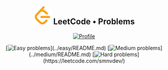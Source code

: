 <h2 align="center">
    <img alt="LeetCode logo" src="assets/leetcode.svg" />
    LeetCode • Problems
</h2>

<div align="center">

[![Profile](https://img.shields.io/badge/leetcode.com-smnvdev-f79f1b.svg?logo=leetcode)](https://leetcode.com/smnvdev/)
</div>

<div align="center">

[![Easy problems](https://img.shields.io/badge/Easy-2_/_579-00b8a3.svg?labelColor=rgba(45,181,93,0.15))](../easy/README.md)
[![Medium problems](https://img.shields.io/badge/Medium-0_/_1229-ffc01e.svg?labelColor=rgba(255,160,30,.15))](../medium/README.md)
[![Hard problems](https://img.shields.io/badge/Hard-0_/_504-ef4743.svg?labelColor=rgba(239,71,67,.25))](https://leetcode.com/smnvdev/)
</div>